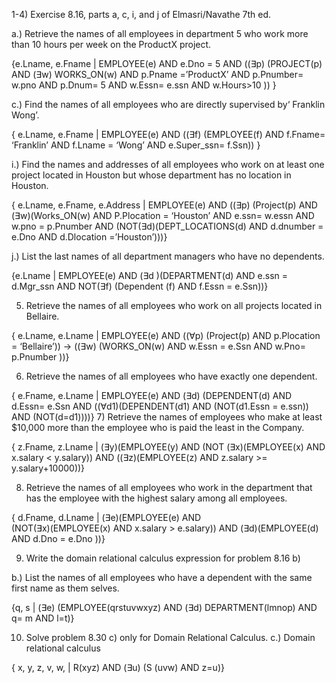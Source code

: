 
1-4) Exercise 8.16, parts a, c, i, and j of Elmasri/Navathe 7th ed. 

a.) Retrieve the names of all employees in department 5 who work more than 10 hours per week on the ProductX project.

{e.Lname, e.Fname | EMPLOYEE(e) AND  e.Dno = 5 AND
                                     ((∃p) (PROJECT(p) AND  (∃w) WORKS_ON(w) AND
          p.Pname =’ProductX’ AND p.Pnumber= w.pno AND 
          p.Dnum= 5 AND w.Essn= e.ssn AND w.Hours>10 )) }

c.) Find the names of all employees who are directly supervised by‘ Franklin Wong’.

{ e.Lname, e.Fname | EMPLOYEE(e)  AND
           ((∃f) (EMPLOYEE(f) AND 
           f.Fname= ‘Franklin’ AND f.Lname = ‘Wong’ AND 
           e.Super_ssn= f.Ssn)) }

i.) Find the names and addresses of all employees who work on at least one project located in Houston but whose department has no location in Houston.

{ e.Lname, e.Fname, e.Address | EMPLOYEE(e) AND 
((∃p) (Project(p) AND (∃w)(Works_ON(w) AND 
P.Plocation = ‘Houston’ AND e.ssn= w.essn AND  
w.pno = p.Pnumber AND
(NOT(∃d)(DEPT_LOCATIONS(d) AND 
d.dnumber = e.Dno AND d.Dlocation =’Houston’)))}


j.) List the last names of all department managers who have no dependents.

{e.Lname | EMPLOYEE(e) AND (∃d )(DEPARTMENT(d) AND 
e.ssn = d.Mgr_ssn AND
NOT(∃f) (Dependent (f) AND f.Essn = e.Ssn))}

5) Retrieve the names of all employees who work on all projects located in Bellaire.

{ e.Lname, e.Lname | EMPLOYEE(e) AND
((∀p) (Project(p) AND p.Plocation = ‘Bellaire’)) →  ((∃w) (WORKS_ON(w)  AND w.Essn = e.Ssn  AND w.Pno= p.Pnumber ))}

6) Retrieve the names of all employees who have exactly one dependent.

{ e.Fname, e.Lname | EMPLOYEE(e) AND 
(∃d) (DEPENDENT(d) AND d.Essn= e.Ssn AND 
((∀d1)(DEPENDENT(d1) AND 
(NOT(d1.Essn = e.ssn)) AND (NOT(d=d1))))}
7) Retrieve the names of employees who make at least $10,000 more than the employee who is paid the least in the Company.

{ z.Fname, z.Lname | (∃y)(EMPLOYEE(y) AND 
(NOT (∃x)(EMPLOYEE(x) AND x.salary < y.salary)) AND 
((∃z)(EMPLOYEE(z) AND z.salary >= y.salary+10000))}


8) Retrieve the names of all employees who work in the department that has the employee with the highest salary among all employees.

{ d.Fname, d.Lname | (∃e)(EMPLOYEE(e) AND  
(NOT(∃x)(EMPLOYEE(x) AND x.salary > e.salary)) AND 
(∃d)(EMPLOYEE(d) AND d.Dno = e.Dno ))}

9) Write the domain relational calculus expression for problem 8.16 b)

b.) List the names of all employees who have a dependent with the same first name as them selves.

{q, s |   (∃e) (EMPLOYEE(qrstuvwxyz) AND
(∃d) DEPARTMENT(lmnop) AND  q= m  AND l=t)}

10) Solve problem 8.30 c) only for Domain Relational Calculus.
c.) Domain relational calculus 

{ x, y, z, v, w, | R(xyz) AND (∃u) (S (uvw) AND z=u)}
